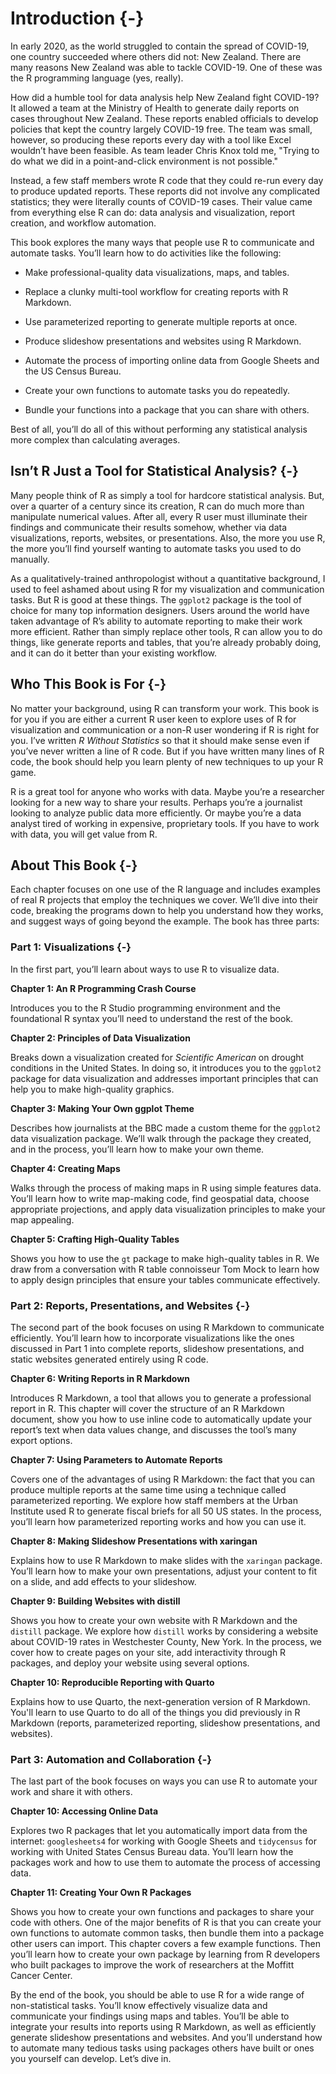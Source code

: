 # Introduction {-}

In early 2020, as the world struggled to contain the spread of COVID-19, one country succeeded where others did not: New Zealand. There are many reasons New Zealand was able to tackle COVID-19. One of these was the R programming language (yes, really).

How did a humble tool for data analysis help New Zealand fight COVID-19? It allowed a team at the Ministry of Health to generate daily reports on cases throughout New Zealand. These reports enabled officials to develop policies that kept the country largely COVID-19 free. The team was small, however, so producing these reports every day with a tool like Excel wouldn’t have been feasible. As team leader Chris Knox told me, "Trying to do what we did in a point-and-click environment is not possible." 

Instead, a few staff members wrote R code that they could re-run every day to produce updated reports. These reports did not involve any complicated statistics; they were literally counts of COVID-19 cases. Their value came from everything else R can do: data analysis and visualization, report creation, and workflow automation. 

This book explores the many ways that people use R to communicate and automate tasks. You’ll learn how to do activities like the following: 

- Make professional-quality data visualizations, maps, and tables.

- Replace a clunky multi-tool workflow for creating reports with R Markdown.

- Use parameterized reporting to generate multiple reports at once.

- Produce slideshow presentations and websites using R Markdown.

- Automate the process of importing online data from Google Sheets and the US Census Bureau.

- Create your own functions to automate tasks you do repeatedly.

- Bundle your functions into a package that you can share with others. 

Best of all, you’ll do all of this without performing any statistical analysis more complex than calculating averages. 

## Isn’t R Just a Tool for Statistical Analysis? {-}

Many people think of R as simply a tool for hardcore statistical analysis. But, over a quarter of a century since its creation, R can do much more than manipulate numerical values. After all, every R user must illuminate their findings and communicate their results somehow, whether via data visualizations, reports, websites, or presentations. Also, the more you use R, the more you’ll find yourself wanting to automate tasks you used to do manually. 

As a qualitatively-trained anthropologist without a quantitative background, I used to feel ashamed about using R for my visualization and communication tasks. But R is good at these things. The `ggplot2` package is the tool of choice for many top information designers. Users around the world have taken advantage of R’s ability to automate reporting to make their work more efficient. Rather than simply replace other tools, R can allow you to do things, like generate reports and tables, that you’re already probably doing, and it can do it better than your existing workflow. 

## Who This Book is For {-}

No matter your background, using R can transform your work. This book is for you if you are either a current R user keen to explore uses of R for visualization and communication or a non-R user wondering if R is right for you. I’ve written *R Without Statistics* so that it should make sense even if you’ve never written a line of R code. But if you have written many lines of R code, the book should help you learn plenty of new techniques to up your R game.

R is a great tool for anyone who works with data. Maybe you’re a researcher looking for a new way to share your results. Perhaps you’re a journalist looking to analyze public data more efficiently. Or maybe you’re a data analyst tired of working in expensive, proprietary tools. If you have to work with data, you will get value from R. 

## About This Book {-}

Each chapter focuses on one use of the R language and includes examples of real R projects that employ the techniques we cover. We’ll dive into their code, breaking the programs down to help you understand how they works, and suggest ways of going beyond the example. The book has three parts:

### Part 1: Visualizations {-}

In the first part, you’ll learn about ways to use R to visualize data.

**Chapter 1: An R Programming Crash Course**

Introduces you to the R Studio programming environment and the foundational R syntax you’ll need to understand the rest of the book.

**Chapter 2: Principles of Data Visualization**

Breaks down a visualization created for *Scientific American* on drought conditions in the United States. In doing so, it introduces you to the `ggplot2` package for data visualization and addresses important principles that can help you to make high-quality graphics.

**Chapter 3: Making Your Own ggplot Theme**

Describes how journalists at the BBC made a custom theme for the `ggplot2` data visualization package. We’ll walk through the package they created, and in the process, you’ll learn how to make your own theme.

**Chapter 4: Creating Maps**

Walks through the process of making maps in R using simple features data. You’ll learn how to write map-making code, find geospatial data, choose appropriate projections, and apply data visualization principles to make your map appealing.

**Chapter 5: Crafting High-Quality Tables**

Shows you how to use the `gt` package to make high-quality tables in R. We draw from a conversation with R table connoisseur Tom Mock to learn how to apply design principles that ensure your tables communicate effectively.

### Part 2: Reports, Presentations, and Websites {-}

The second part of the book focuses on using R Markdown to communicate efficiently. You’ll learn how to incorporate visualizations like the ones discussed in Part 1 into complete reports, slideshow presentations, and static websites generated entirely using R code. 

**Chapter 6: Writing Reports in R Markdown**

Introduces R Markdown, a tool that allows you to generate a professional report in R. This chapter will cover the structure of an R Markdown document, show you how to use inline code to automatically update your report’s text when data values change, and discusses the tool’s many export options.

**Chapter 7: Using Parameters to Automate Reports**

Covers one of the advantages of using R Markdown: the fact that you can produce multiple reports at the same time using a technique called parameterized reporting. We explore how staff members at the Urban Institute used R to generate fiscal briefs for all 50 US states. In the process, you’ll learn how parameterized reporting works and how you can use it.

**Chapter 8: Making Slideshow Presentations with xaringan**

Explains how to use R Markdown to make slides with the `xaringan` package. You’ll learn how to make your own presentations, adjust your content to fit on a slide, and add effects to your slideshow.

**Chapter 9: Building Websites with distill**

Shows you how to create your own website with R Markdown and the `distill` package. We explore how `distill` works by considering a website about COVID-19 rates in Westchester County, New York. In the process, we cover how to create pages on your site, add interactivity through R packages, and deploy your website using several options.

**Chapter 10: Reproducible Reporting with Quarto**

Explains how to use Quarto, the next-generation version of R Markdown. You'll learn to use Quarto to do all of the things you did previously in R Markdown (reports, parameterized reporting, slideshow presentations, and websites). 

### Part 3: Automation and Collaboration {-}

The last part of the book focuses on ways you can use R to automate your work and share it with others.

**Chapter 10: Accessing Online Data**

Explores two R packages that let you automatically import data from the internet: `googlesheets4` for working with Google Sheets and `tidycensus` for working with United States Census Bureau data. You’ll learn how the packages work and how to use them to automate the process of accessing data.

**Chapter 11: Creating Your Own R Packages**

Shows you how to create your own functions and packages to share your code with others. One of the major benefits of R is that you can create your own functions to automate common tasks, then bundle them into a package other users can import. This chapter covers a few example functions. Then you’ll learn how to create your own package by learning from R developers who built packages to improve the work of researchers at the Moffitt Cancer Center. 

By the end of the book, you should be able to use R for a wide range of non-statistical tasks. You’ll know effectively visualize data and communicate your findings using maps and tables. You’ll be able to integrate your results into reports using R Markdown, as well as efficiently generate slideshow presentations and websites. And you’ll understand how to automate many tedious tasks using packages others have built or ones you yourself can develop. Let’s dive in. 
